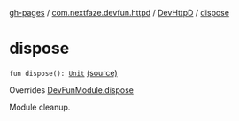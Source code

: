 [gh-pages](../../index.md) / [com.nextfaze.devfun.httpd](../index.md) / [DevHttpD](index.md) / [dispose](.)

# dispose

`fun dispose(): `[`Unit`](https://kotlinlang.org/api/latest/jvm/stdlib/kotlin/-unit/index.html) [(source)](https://github.com/NextFaze/dev-fun/tree/master/devfun-httpd/src/main/java/com/nextfaze/devfun/httpd/HttpD.kt#L73)

Overrides [DevFunModule.dispose](../../com.nextfaze.devfun.core/-dev-fun-module/dispose.md)

Module cleanup.

